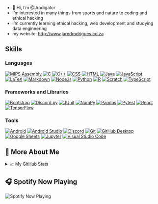 - 👋 Hi, I’m @Jrodigator 
-  I’m interested in many things from sports and nature to coding and ethical hacking
-  I’m currently learning ethical hacking, web development and studying data engineering 
-  my website: http://www.jaredrodrigues.co.za

## Skills
  <h3>Languages</h3>

  <p>
      <a href=""><img alt="MIPS Assembly" src="https://custom-icon-badges.demolab.com/badge/Assembly-525252.svg?logo=asm-hex&logoColor=white"></a>
      <a href=""><img alt="C" src="https://custom-icon-badges.demolab.com/badge/C-03599C.svg?logo=c-in-hexagon&logoColor=white"></a>
      <a href=""><img alt="C++" src="https://custom-icon-badges.demolab.com/badge/C++-9C033A.svg?logo=cpp2&logoColor=white"></a>
<!--       <a href=""><img alt="C#" src="https://custom-icon-badges.demolab.com/badge/C%23-68217A.svg?logo=cs2&logoColor=white"></a> -->
      <a href=""><img alt="CSS" src="https://img.shields.io/badge/CSS-1572B6.svg?logo=css3&logoColor=white"></a>
      <a href=""><img alt="HTML" src="https://img.shields.io/badge/HTML-E34F26.svg?logo=html5&logoColor=white"></a>
      <a href=""><img alt="Java" src="https://custom-icon-badges.demolab.com/badge/Java-007396.svg?logo=java&logoColor=white"></a>
      <a href=""><img alt="JavaScript" src="https://img.shields.io/badge/JavaScript-F7DF1E.svg?logo=javascript&logoColor=black"></a>
      <a href=""><img alt="LaTeX" src="https://img.shields.io/badge/LaTeX-008080.svg?logo=LaTeX&logoColor=white"></a>
      <a href=""><img alt="Markdown" src="https://img.shields.io/badge/Markdown-000000.svg?logo=markdown&logoColor=white"></a>
      <a href=""><img alt="Node.js" src="https://img.shields.io/badge/Node.js-43853D.svg?logo=node.js&logoColor=white"></a>
      <a href=""><img alt="Python" src="https://img.shields.io/badge/Python-14354C.svg?logo=python&logoColor=white"></a>
      <a href=""><img alt="R" src="https://img.shields.io/badge/R-276DC3.svg?logo=r&logoColor=white"></a>
      <a href=""><img alt="Scratch" src="https://img.shields.io/badge/Scratch-4D97FF.svg?logo=scratch&logoColor=white"></a>
      <a href=""><img alt="TypeScript" src="https://img.shields.io/badge/TypeScript-007ACC.svg?logo=typescript&logoColor=white"></a>
  </p>

  <h3>Frameworks and Libraries</h3>

  <p>
      <a href=""><img alt="Bootstrap" src="https://img.shields.io/badge/Bootstrap-7952B3.svg?logo=bootstrap&logoColor=white"></a>
      <a href=""><img alt="Discord.py" src="https://custom-icon-badges.demolab.com/badge/Discord.py-0d1620.svg?logo=dpy"></a>
      <a href=""><img alt="JUnit" src="https://custom-icon-badges.demolab.com/badge/JUnit-25A162.svg?logo=check-circle&logoColor=white"></a>
      <a href=""><img alt="NumPy" src="https://img.shields.io/badge/Numpy-013243.svg?logo=numpy&logoColor=white"></a>
      <a href=""><img alt="Pandas" src="https://img.shields.io/badge/Pandas-150458.svg?logo=pandas&logoColor=white"></a>
      <a href=""><img alt="Pytest" src="https://img.shields.io/badge/Pytest-0A9EDC.svg?logo=pytest&logoColor=white"></a>
      <a href=""><img alt="React" src="https://img.shields.io/badge/React-20232a.svg?logo=react&logoColor=%2361DAFB"></a>
      <a href=""><img alt="TensorFlow" src="https://img.shields.io/badge/TensorFlow-FF6F00.svg?logo=TensorFlow&logoColor=white"></a>
  </p>

  <h3>Tools</h3>

  <p>
      <a href="#"><img alt="Android" src="https://img.shields.io/badge/Android-3DDC84?logo=android&logoColor=white"></a>
      <a href="#"><img alt="Android Studio" src="https://img.shields.io/badge/Android%20Studio-008678.svg?logo=android-studio&logoColor=white"></a>
      <a href="#"><img alt="Discord" src="https://img.shields.io/badge/-Discord-5865F2.svg?logo=discord&logoColor=white"></a> 
      <a href="#"><img alt="Git" src="https://img.shields.io/badge/Git-F05033.svg?logo=git&logoColor=white"></a>
      <a href="#"><img alt="GitHub Desktop" src="https://img.shields.io/badge/GitHub%20Desktop-8034A9.svg?logo=github&logoColor=white"></a>
      <a href="#"><img alt="Google Sheets" src="https://img.shields.io/badge/Sheets-34A853.svg?logo=google%20sheets&logoColor=white"></a>
      <a href="#"><img alt="Jupyter" src="https://img.shields.io/badge/Jupyter-F37626.svg?logo=Jupyter&logoColor=white"></a>
      <a href="#"><img alt="Visual Studio Code" src="https://img.shields.io/badge/Visual%20Studio%20Code-0078d7.svg?logo=visual-studio-code&logoColor=white"></a>
  </p>

## 🚀 More About Me
<details>
  <summary>📈 My GitHub Stats</summary>
  ![Your GitHub Stats](https://github-readme-stats.vercel.app/api?username=Jrodigator&show_icons=true)
</details>

## 🎧 Spotify Now Playing
![Spotify Now Playing](https://spotify-now-playing-b6mcfgvtnd9l79w8465fvw4j2.vercel.app/api/spotify)




<!---
Jrodigator/Jrodigator is a ✨ special ✨ repository because its `README.md` (this file) appears on your GitHub profile.
You can click the Preview link to take a look at your changes.
--->
